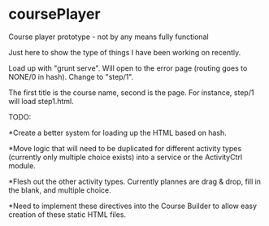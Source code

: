 coursePlayer
============

Course player prototype - not by any means fully functional

Just here to show the type of things I have been working on recently. 

Load up with "grunt serve". Will open to the error page (routing goes to NONE/0 in hash). Change to "step/1".

The first title is the course name, second is the page. For instance, step/1 will load step1.html.

TODO:

*Create a better system for loading up the HTML based on hash.

*Move logic that will need to be duplicated for different activity types (currently only multiple choice exists) into a service or the ActivityCtrl module.

*Flesh out the other activity types. Currently plannes are drag & drop, fill in the blank, and multiple choice.

*Need to implement these directives into the Course Builder to allow easy creation of these static HTML files.
